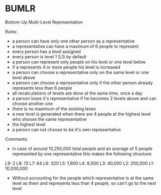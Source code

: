 # BUMLR
Bottom-Up Multi-Level Representation

Rules:
- a person can have only one other person as a representative
- a representative can have a maximum of 6 people to represent
- every person has a level assigned
- every person is level 1 (L1) by default
- a person can represent only people on his level or one level below
- if a represents 4 or more people his level is increased
- a person can choose a representative only on the same level or one level above
- a person can choose a representative only if the other person already represents less than 6 people
- all recalculations of levels are done at the same time, once a day
- a person loses it's representative if he becomes 2 levels above and can choose another one
- there is no maximum of the existing leves
- a new level is generated when there are 4 people at the highest level who shoose the same representative
- the highest level 
- a person can not choose to be it's own representative

Comments:
- in case of around 10,250,000 total people and an average of 5 people represented by one representative this makes the following structure:

L9:          2
L8:         13
L7:         64
L6:        320
L5:      1,600
L4:      8,000
L3:     40,000
L2:    200,000
L1: 10,000,000

* Without accounting for the people which representative is at the same level as them and represents less than 4 people, so can't go to the next level
